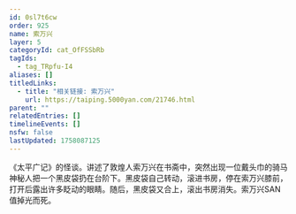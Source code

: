 ```yaml
---
id: 0sl7t6cw
order: 925
name: 索万兴
layer: 5
categoryId: cat_OfFSSbRb
tagIds:
  - tag_TRpfu-I4
aliases: []
titledLinks:
  - title: "相关链接: 索万兴"
    url: https://taiping.5000yan.com/21746.html
parent: ""
relatedEntries: []
timelineEvents: []
nsfw: false
lastUpdated: 1758087125
---
```


《太平广记》的怪谈。讲述了敦煌人索万兴在书斋中，突然出现一位戴头巾的骑马神秘人把一个黑皮袋扔在台阶下。黑皮袋自己转动，滚进书房，停在索万兴膝前，打开后露出许多眨动的眼睛。随后，黑皮袋又合上，滚出书房消失。索万兴SAN值掉光而死。